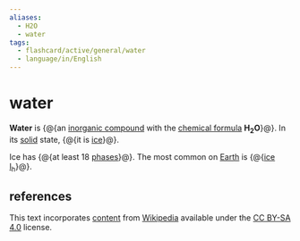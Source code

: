 ```yaml
---
aliases:
  - H2O
  - water
tags:
  - flashcard/active/general/water
  - language/in/English
---
```


# water

__Water__ is {@{an [inorganic compound](inorganic%20compound.md) with the [chemical formula](chemical%20formula.md) __H<sub>2</sub>O__}@}. In its [solid](solid.md) state, {@{it is [ice](ice.md)}@}.

Ice has {@{at least 18 [phases](phase%20(matter).md)}@}. The most common on [Earth](Earth.md) is {@{[ice I<sub>h</sub>](ice%20Ih.md)}@}.

## references

This text incorporates [content](https://en.wikipedia.org/wiki/water) from [Wikipedia](Wikipedia.md) available under the [CC BY-SA 4.0](https://creativecommons.org/licenses/by-sa/4.0/) license.
